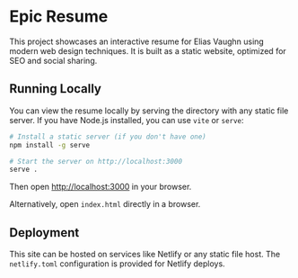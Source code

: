 # Epic Resume

This project showcases an interactive resume for Elias Vaughn using modern web design techniques. It is built as a static website, optimized for SEO and social sharing.

## Running Locally

You can view the resume locally by serving the directory with any static file server. If you have Node.js installed, you can use `vite` or `serve`:

```bash
# Install a static server (if you don't have one)
npm install -g serve

# Start the server on http://localhost:3000
serve .
```

Then open [http://localhost:3000](http://localhost:3000) in your browser.

Alternatively, open `index.html` directly in a browser.

## Deployment

This site can be hosted on services like Netlify or any static file host. The `netlify.toml` configuration is provided for Netlify deploys.

